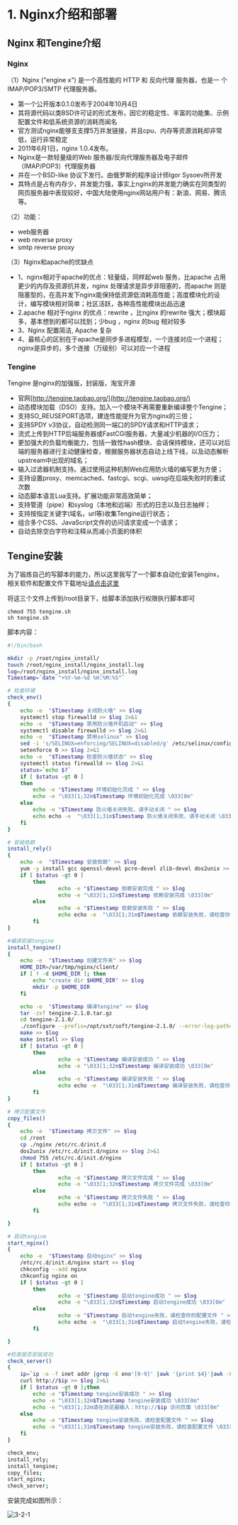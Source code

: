 # 1. Nginx介绍和部署

## Nginx 和Tengine介绍

### Nginx

（1）Nginx \("engine x"\) 是一个高性能的 HTTP 和 反向代理 服务器，也是一 个 IMAP/POP3/SMTP 代理服务器。

* 第一个公开版本0.1.0发布于2004年10月4日
* 其将源代码以类BSD许可证的形式发布，因它的稳定性、丰富的功能集、示例配置文件和低系统资源的消耗而闻名
* 官方测试nginx能够支支撑5万并发链接，并且cpu、内存等资源消耗却非常低，运行非常稳定
* 2011年6月1日，nginx 1.0.4发布。
* Nginx是一款轻量级的Web 服务器/反向代理服务器及电子邮件（IMAP/POP3）代理服务器
* 并在一个BSD-like 协议下发行。由俄罗斯的程序设计师Igor Sysoev所开发
* 其特点是占有内存少，并发能力强，事实上nginx的并发能力确实在同类型的网页服务器中表现较好，中国大陆使用nginx网站用户有：新浪、网易、腾讯等。

（2）功能：

* web服务器
* web reverse proxy
* smtp reverse proxy

（3）Nginx和apache的优缺点

* 1、nginx相对于apache的优点：轻量级，同样起web 服务，比apache 占用更少的内存及资源抗并发，nginx 处理请求是异步非阻塞的，而apache 则是阻塞型的，在高并发下nginx能保持低资源低消耗高性能；高度模块化的设计，编写模块相对简单；社区活跃，各种高性能模块出品迅速
* 2.apache 相对于nginx 的优点：rewrite ，比nginx 的rewrite 强大；模块超多，基本想到的都可以找到；少bug ，nginx 的bug 相对较多
* 3、Nginx 配置简洁, Apache 复杂
* 4、最核心的区别在于apache是同步多进程模型，一个连接对应一个进程；nginx是异步的，多个连接（万级别）可以对应一个进程

### Tengine

Tengine 是nginx的加强版，封装版，淘宝开源

* 官网[http://tengine.taobao.org/](http://tengine.taobao.org/)
* 动态模块加载（DSO）支持。加入一个模块不再需要重新编译整个Tengine；
* 支持SO\_REUSEPORT选项，建连性能提升为官方nginx的三倍；
* 支持SPDY v3协议，自动检测同一端口的SPDY请求和HTTP请求；
* 流式上传到HTTP后端服务器或FastCGI服务器，大量减少机器的I/O压力；
* 更加强大的负载均衡能力，包括一致性hash模块、会话保持模块，还可以对后端的服务器进行主动健康检查，根据服务器状态自动上线下线，以及动态解析upstream中出现的域名；
* 输入过滤器机制支持。通过使用这种机制Web应用防火墙的编写更为方便；
* 支持设置proxy、memcached、fastcgi、scgi、uwsgi在后端失败时的重试次数
* 动态脚本语言Lua支持。扩展功能非常高效简单；
* 支持管道（pipe）和syslog（本地和远端）形式的日志以及日志抽样；
* 支持按指定关键字\(域名，url等\)收集Tengine运行状态；
* 组合多个CSS、JavaScript文件的访问请求变成一个请求；
* 自动去除空白字符和注释从而减小页面的体积

## Tengine安装

为了锻炼自己的写脚本的能力，所以这里我写了一个脚本自动化安装Tenginx， 相关软件和配置文件下载地址[请点击这里](https://pan.baidu.com/s/1LTibB7OviT5pwWk0DFfttg)

将这三个文件上传到/root目录下，给脚本添加执行权限执行脚本即可

```text
chmod 755 tengine.sh
sh tengine.sh
```

脚本内容：

```bash
#!/bin/bash

mkdir -p /root/nginx_install/
touch /root/nginx_install/nginx_install.log
log=/root/nginx_install/nginx_install.log
Timestamp=`date "+%Y-%m-%d %H:%M:%S"`

# 检查环境
check_env()
{
    echo -e  "$Timestamp 关闭防火墙" >> $log
    systemctl stop firewalld >> $log 2>&1
    echo -e  "$Timestamp 禁用防火墙开机启动" >> $log
    systemctl disable firewalld >> $log 2>&1
    echo -e  "$Timestamp 禁用selinux" >> $log
    sed -i 's/SELINUX=enforcing/SELINUX=disabled/g' /etc/selinux/config
    setenforce 0 >> $log 2>&1
    echo -e  "$Timestamp 检查防火墙状态" >> $log
    systemctl status firewalld >> $log 2>&1
    status=`echo $?`
    if [ $status -gt 0 ]
    then
        echo -e "$Timestamp 环境初始化完成 " >> $log
        echo -e "\033[1;32m$Timestamp 环境初始化完成 \033[0m"
    else
        echo -e "$Timestamp 防火墙关闭失败，请手动关闭 " >> $log
        echo echo -e  "\033[1;31m$Timestamp 防火墙关闭失败，请手动关闭 \033[0m" && exit
    fi
}

# 安装依赖    
install_rely()
{
    echo -e  "$Timestamp 安装依赖" >> $log
    yum -y install gcc openssl-devel pcre-devel zlib-devel dos2unix >> $log 2>&1
    if [ $status -gt 0 ]
        then
                echo -e "$Timestamp 依赖安装完成 " >> $log
                echo -e "\033[1;32m$Timestamp 依赖安装完成 \033[0m"
        else
                echo -e "$Timestamp 依赖安装失败 " >> $log
                echo echo -e  "\033[1;31m$Timestamp 依赖安装失败，请检查你的yum源 \033[0m" && exit
        fi
}

#编译安装tengine
install_tengine()
{
    echo -e  "$Timestamp 创建文件夹" >> $log
    HOME_DIR=/var/tmp/nginx/client/
    if [ ! -d $HOME_DIR ]; then
        echo "create dir $HOME_DIR" >> $log
        mkdir -p $HOME_DIR
    fi

    echo -e  "$Timestamp 编译tengine" >> $log
    tar -zxf tengine-2.1.0.tar.gz
    cd tengine-2.1.0/
    ./configure --prefix=/opt/sxt/soft/tengine-2.1.0/ --error-log-path=/var/log/nginx/error.log --http-log-path=/var/log/nginx/access.log --pid-path=/var/run/nginx/nginx.pid --lock-path=/var/lock/nginx.lock --with-http_ssl_module --with-http_flv_module --with-http_stub_status_module --with-http_gzip_static_module --http-client-body-temp-path=/var/tmp/nginx/client/ --http-proxy-temp-path=/var/tmp/nginx/proxy/ --http-fastcgi-temp-path=/var/tmp/nginx/fcgi/ --http-uwsgi-temp-path=/var/tmp/nginx/uwsgi --http-scgi-temp-path=/var/tmp/nginx/scgi --with-pcre >> $log
    make >> $log
    make install >> $log
    if [ $status -gt 0 ]
        then
                echo -e "$Timestamp 编译安装成功 " >> $log
                echo -e "\033[1;32m$Timestamp 编译安装成功 \033[0m"
        else
                echo -e "$Timestamp 编译安装失败 " >> $log
                echo echo -e  "\033[1;31m$Timestamp 编译安装失败，请检查你的配置 \033[0m" && exit
        fi
}

# 拷贝配置文件
copy_files()
{
    echo -e  "$Timestamp 拷贝文件" >> $log
    cd /root
    cp ./nginx /etc/rc.d/init.d
    dos2unix /etc/rc.d/init.d/nginx >> $log 2>&1
    chmod 755 /etc/rc.d/init.d/nginx
    if [ $status -gt 0 ]
        then
                echo -e "$Timestamp 拷贝文件完成 " >> $log
                echo -e "\033[1;32m$Timestamp 拷贝文件完成 \033[0m"
        else
                echo -e "$Timestamp 拷贝文件失败 " >> $log
                echo echo -e  "\033[1;31m$Timestamp 拷贝文件失败，请检查你的配置文件 \033[0m" && exit
        fi

}

# 启动tengine
start_nginx()
{
    echo -e  "$Timestamp 启动nginx" >> $log
    /etc/rc.d/init.d/nginx start >> $log
    chkconfig --add nginx
    chkconfig nginx on
    if [ $status -gt 0 ]
        then
                echo -e "$Timestamp 启动tengine成功 " >> $log
                echo -e "\033[1;32m$Timestamp 启动tengine成功 \033[0m"
        else
                echo -e "$Timestamp 启动tengine失败，请检查你的配置文件 " >> $log
                echo echo -e  "\033[1;31m$Timestamp 启动tengine失败，请检查你的配置文件 \033[0m" && exit
        fi

}

#检查是否安装成功
check_server()
{
    ip=`ip -o -f inet addr |grep -E eno'[0-9]' |awk '{print $4}'|awk -F '/' '{print $1}'`
    curl http://$ip >> $log 2>&1
    if [ $status -gt 0 ];then
        echo -e "$Timestamp tengine安装成功 " >> $log
        echo -e "\033[1;32m$Timestamp tengine安装成功 \033[0m"
        echo -e "\033[1;32m请在浏览器输入：http://$ip 访问页面 \033[0m"
    else
        echo -e "$Timestamp tengine安装失败，请检查配置文件 " >> $log
        echo -e "\033[1;31m$Timestamp tengine安装失败，请检查配置文件 \033[0m" && exit    
    fi
}

check_env;
install_rely;
install_tengine;
copy_files;
start_nginx;
check_server;
```

安装完成如图所示： 

![3-2-1](http://pded8ke3e.bkt.clouddn.com/3-2-1.png)

